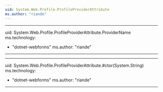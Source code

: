```yaml
---
uid: System.Web.Profile.ProfileProviderAttribute
ms.author: "riande"
---
```


---
uid: System.Web.Profile.ProfileProviderAttribute.ProviderName
ms.technology: 
  - "dotnet-webforms"
ms.author: "riande"
---

---
uid: System.Web.Profile.ProfileProviderAttribute.#ctor(System.String)
ms.technology: 
  - "dotnet-webforms"
ms.author: "riande"
---
